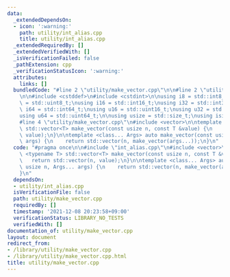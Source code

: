 ```yaml
---
data:
  _extendedDependsOn:
  - icon: ':warning:'
    path: utility/int_alias.cpp
    title: utility/int_alias.cpp
  _extendedRequiredBy: []
  _extendedVerifiedWith: []
  _isVerificationFailed: false
  _pathExtension: cpp
  _verificationStatusIcon: ':warning:'
  attributes:
    links: []
  bundledCode: "#line 2 \"utility/make_vector.cpp\"\n\n#line 2 \"utility/int_alias.cpp\"\
    \n\n#include <cstddef>\n#include <cstdint>\n\nusing i8 = std::int8_t;\nusing u8\
    \ = std::uint8_t;\nusing i16 = std::int16_t;\nusing i32 = std::int32_t;\nusing\
    \ i64 = std::int64_t;\nusing u16 = std::uint16_t;\nusing u32 = std::uint32_t;\n\
    using u64 = std::uint64_t;\n\nusing usize = std::size_t;\nusing isize = std::ptrdiff_t;\n\
    #line 4 \"utility/make_vector.cpp\"\n#include <vector>\n\ntemplate <typename T>\
    \ std::vector<T> make_vector(const usize n, const T &value) {\n    return std::vector(n,\
    \ value);\n}\n\ntemplate <class... Args> auto make_vector(const usize n, Args...\
    \ args) {\n    return std::vector(n, make_vector(args...));\n}\n"
  code: "#pragma once\n\n#include \"int_alias.cpp\"\n#include <vector>\n\ntemplate\
    \ <typename T> std::vector<T> make_vector(const usize n, const T &value) {\n \
    \   return std::vector(n, value);\n}\n\ntemplate <class... Args> auto make_vector(const\
    \ usize n, Args... args) {\n    return std::vector(n, make_vector(args...));\n\
    }\n"
  dependsOn:
  - utility/int_alias.cpp
  isVerificationFile: false
  path: utility/make_vector.cpp
  requiredBy: []
  timestamp: '2021-12-08 20:23:58+09:00'
  verificationStatus: LIBRARY_NO_TESTS
  verifiedWith: []
documentation_of: utility/make_vector.cpp
layout: document
redirect_from:
- /library/utility/make_vector.cpp
- /library/utility/make_vector.cpp.html
title: utility/make_vector.cpp
---
```


